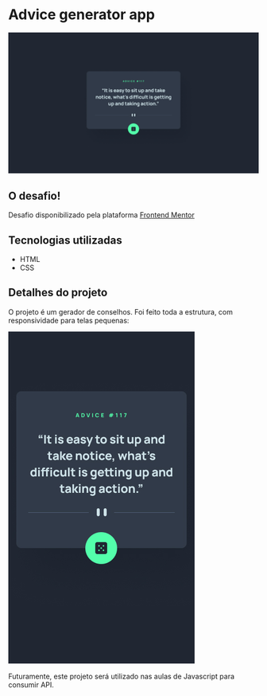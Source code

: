 # Advice generator app

![Projeto pronto - versão desktop](./src/design/desktop-design.jpg)

## O desafio! 

Desafio disponibilizado pela plataforma [Frontend Mentor](https://www.frontendmentor.io/challenges)

## Tecnologias utilizadas

- HTML 
- CSS

## Detalhes do projeto

O projeto é um gerador de conselhos. Foi feito toda a estrutura, com responsividade para telas pequenas:

![telas pequenas](./src/design/mobile-design.jpg)

Futuramente, este projeto será utilizado nas aulas de Javascript para consumir API.